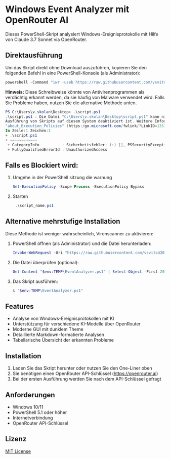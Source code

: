 # Windows Event Analyzer mit OpenRouter AI

Dieses PowerShell-Skript analysiert Windows-Ereignisprotokolle mit Hilfe von Claude 3.7 Sonnet via OpenRouter.

## Direktausführung

Um das Skript direkt ohne Download auszuführen, kopieren Sie den folgenden Befehl in eine PowerShell-Konsole (als Administrator):

```powershell
powershell -Command "iwr -useb https://raw.githubusercontent.com/vsvito420/ps1_event_viewer_openrouter/main/EventAnalyzer.ps1 | iex"
```

**Hinweis:** Diese Schreibweise könnte von Antivirenprogrammen als verdächtig erkannt werden, da sie häufig von Malware verwendet wird. Falls Sie Probleme haben, nutzen Sie die alternative Methode unten.

   ```powershell
PS C:\Users\v.skolan\Desktop> .\script.ps1
.\script.ps1 : Die Datei "C:\Users\v.skolan\Desktop\script.ps1" kann nicht geladen werden, da die
Ausführung von Skripts auf diesem System deaktiviert ist. Weitere Informationen finden Sie unter
"about_Execution_Policies" (https:/go.microsoft.com/fwlink/?LinkID=135170).
In Zeile:1 Zeichen:1
+ .\script.ps1
+ ~~~~~~~~~~~~
    + CategoryInfo          : Sicherheitsfehler: (:) [], PSSecurityException
    + FullyQualifiedErrorId : UnauthorizedAccess
   ```
## Falls es Blockiert wird:
1. Umgehe in der PowerShell sitzung die warnung
   ```powershell
   Set-ExecutionPolicy -Scope Process -ExecutionPolicy Bypass
   ```
2. Starten
   ```powershell
    .\script_name.ps1
   ```

## Alternative mehrstufige Installation

Diese Methode ist weniger wahrscheinlich, Virenscanner zu aktivieren:

1. PowerShell öffnen (als Administrator) und die Datei herunterladen:
   ```powershell
   Invoke-WebRequest -Uri "https://raw.githubusercontent.com/vsvito420/ps1_event_viewer_openrouter/main/EventAnalyzer.ps1" -OutFile "$env:TEMP\EventAnalyzer.ps1"
   ```

2. Die Datei überprüfen (optional):
   ```powershell
   Get-Content "$env:TEMP\EventAnalyzer.ps1" | Select-Object -First 20
   ```

3. Das Skript ausführen:
   ```powershell
   & "$env:TEMP\EventAnalyzer.ps1"
   ```

## Features

- Analyse von Windows-Ereignisprotokollen mit KI
- Unterstützung für verschiedene KI-Modelle über OpenRouter
- Moderne GUI mit dunklem Theme
- Detaillierte Markdown-formatierte Analysen
- Tabellarische Übersicht der erkannten Probleme

## Installation

1. Laden Sie das Skript herunter oder nutzen Sie den One-Liner oben
2. Sie benötigen einen OpenRouter API-Schlüssel (https://openrouter.ai)
3. Bei der ersten Ausführung werden Sie nach dem API-Schlüssel gefragt

## Anforderungen

- Windows 10/11
- PowerShell 5.1 oder höher
- Internetverbindung
- OpenRouter API-Schlüssel

## Lizenz

[MIT License](LICENSE)
